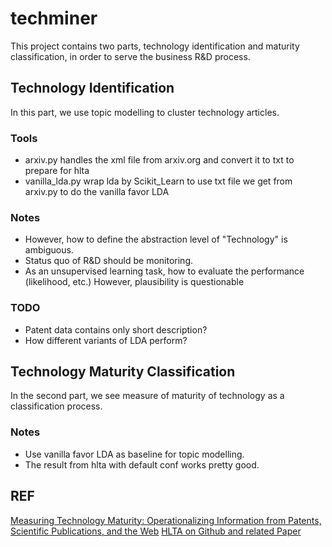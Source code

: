 # techminer
This project contains two parts, technology identification and maturity classification, in order to serve the business R&D process.


## Technology Identification
In this part, we use topic modelling to cluster technology articles.

### Tools
* arxiv.py handles the xml file from arxiv.org and convert it to txt to prepare for hlta
* vanilla_lda.py wrap lda by Scikit_Learn to use txt file we get from arxiv.py to do the vanilla favor LDA


### Notes
* However, how to define the abstraction level of "Technology" is ambiguous.
* Status quo of R&D should be monitoring.
* As an unsupervised learning task, how to evaluate the performance (likelihood, etc.) However, plausibility is questionable

### TODO
* Patent data contains only short description?
* How different variants of LDA perform?

## Technology Maturity Classification
In the second part, we see measure of maturity of technology as a classification process.

### Notes
* Use vanilla favor LDA as baseline for topic modelling.
* The result from hlta with default conf works pretty good.





## REF
[Measuring Technology Maturity: Operationalizing Information from Patents, Scientific Publications, and the Web](https://link.springer.com/content/pdf/10.1007%2F978-3-658-12132-7.pdf)
[HLTA on Github and related Paper](https://github.com/kmpoon/hlta)
